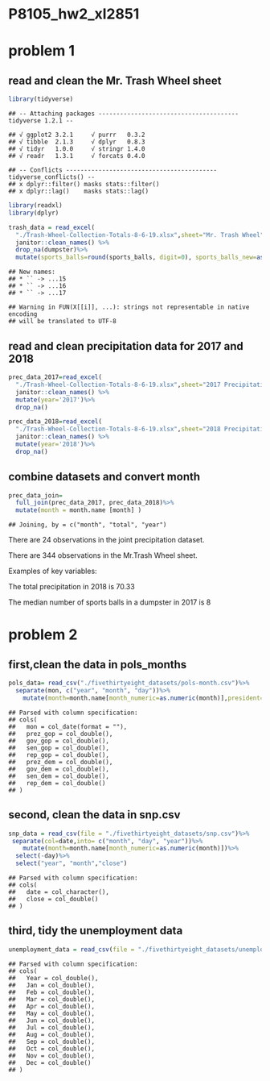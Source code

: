 P8105\_hw2\_xl2851
================

# problem 1

## read and clean the Mr. Trash Wheel sheet

``` r
library(tidyverse)
```

    ## -- Attaching packages --------------------------------------- tidyverse 1.2.1 --

    ## √ ggplot2 3.2.1     √ purrr   0.3.2
    ## √ tibble  2.1.3     √ dplyr   0.8.3
    ## √ tidyr   1.0.0     √ stringr 1.4.0
    ## √ readr   1.3.1     √ forcats 0.4.0

    ## -- Conflicts ------------------------------------------ tidyverse_conflicts() --
    ## x dplyr::filter() masks stats::filter()
    ## x dplyr::lag()    masks stats::lag()

``` r
library(readxl)
library(dplyr)

trash_data = read_excel(
  "./Trash-Wheel-Collection-Totals-8-6-19.xlsx",sheet="Mr. Trash Wheel", range = cell_cols("A2:N408")) %>%
  janitor::clean_names() %>%
  drop_na(dumpster)%>%
  mutate(sports_balls=round(sports_balls, digit=0), sports_balls_new=as.integer(sports_balls))
```

    ## New names:
    ## * `` -> ...15
    ## * `` -> ...16
    ## * `` -> ...17

    ## Warning in FUN(X[[i]], ...): strings not representable in native encoding
    ## will be translated to UTF-8

## read and clean precipitation data for 2017 and 2018

``` r
prec_data_2017=read_excel(
  "./Trash-Wheel-Collection-Totals-8-6-19.xlsx",sheet="2017 Precipitation", skip=1) %>%
  janitor::clean_names() %>%
  mutate(year='2017')%>%
  drop_na()
```

``` r
prec_data_2018=read_excel(
  "./Trash-Wheel-Collection-Totals-8-6-19.xlsx",sheet="2018 Precipitation", skip=1) %>%
  janitor::clean_names() %>%
  mutate(year='2018')%>%
  drop_na()
```

## combine datasets and convert month

``` r
prec_data_join=
  full_join(prec_data_2017, prec_data_2018)%>%
  mutate(month = month.name [month] )
```

    ## Joining, by = c("month", "total", "year")

There are 24 observations in the joint precipitation dataset.

There are 344 observations in the Mr.Trash Wheel sheet.

Examples of key variables:

The total precipitation in 2018 is 70.33

The median number of sports balls in a dumpster in 2017 is 8

# problem 2

## first,clean the data in pols\_months

``` r
pols_data= read_csv("./fivethirtyeight_datasets/pols-month.csv")%>%
  separate(mon, c("year", "month", "day"))%>% 
    mutate(month=month.name[month_numeric=as.numeric(month)],president='gop','dem')%>% select(-prez_dem, -prez_gop, -day)
```

    ## Parsed with column specification:
    ## cols(
    ##   mon = col_date(format = ""),
    ##   prez_gop = col_double(),
    ##   gov_gop = col_double(),
    ##   sen_gop = col_double(),
    ##   rep_gop = col_double(),
    ##   prez_dem = col_double(),
    ##   gov_dem = col_double(),
    ##   sen_dem = col_double(),
    ##   rep_dem = col_double()
    ## )

## second, clean the data in snp.csv

``` r
snp_data = read_csv(file = "./fivethirtyeight_datasets/snp.csv")%>% 
 separate(col=date,into= c("month", "day", "year"))%>% 
    mutate(month=month.name[month_numeric=as.numeric(month)])%>% 
  select(-day)%>%
  select("year", "month","close")
```

    ## Parsed with column specification:
    ## cols(
    ##   date = col_character(),
    ##   close = col_double()
    ## )

## third, tidy the unemployment data

``` r
unemployment_data = read_csv(file = "./fivethirtyeight_datasets/unemployment.csv")
```

    ## Parsed with column specification:
    ## cols(
    ##   Year = col_double(),
    ##   Jan = col_double(),
    ##   Feb = col_double(),
    ##   Mar = col_double(),
    ##   Apr = col_double(),
    ##   May = col_double(),
    ##   Jun = col_double(),
    ##   Jul = col_double(),
    ##   Aug = col_double(),
    ##   Sep = col_double(),
    ##   Oct = col_double(),
    ##   Nov = col_double(),
    ##   Dec = col_double()
    ## )
